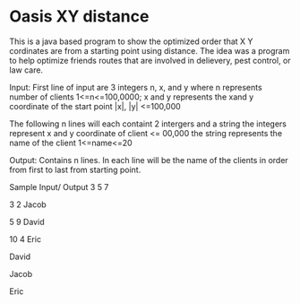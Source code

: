 # Oasis XY distance
This is a java based program to show the optimized order that X Y cordinates are from a starting point using distance.
The idea was a program to help optimize friends routes that are involved in delievery, pest control, or law care.

Input:
First line of input are 3 integers n, x, and y where 
n represents number of clients 1<=n<=100,0000; 
x and y represents the xand y coordinate of the start point |x|, |y| <=100,000

The following n lines will each containt 2 intergers and a string
the integers represent x and y coordinate of client <= 00,000
the string represents the name of the client 1<=name<=20

Output:
Contains n lines. In each line will be the name of the clients in order from first to last from starting point.

Sample Input/ Output
 3 5 7
 
 3 2 Jacob
 
 5 9 David
 
 10 4 Eric

 David
 
 Jacob
 
 Eric
